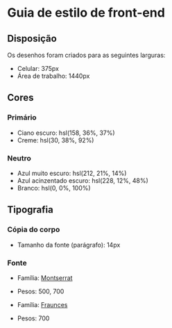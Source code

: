 # Guia de estilo de front-end

## Disposição

Os desenhos foram criados para as seguintes larguras:

- Celular: 375px
- Área de trabalho: 1440px

## Cores

### Primário

- Ciano escuro: hsl(158, 36%, 37%)
- Creme: hsl(30, 38%, 92%)

### Neutro

- Azul muito escuro: hsl(212, 21%, 14%)
- Azul acinzentado escuro: hsl(228, 12%, 48%)
- Branco: hsl(0, 0%, 100%)

## Tipografia

### Cópia do corpo

- Tamanho da fonte (parágrafo): 14px

### Fonte

- Família: [Montserrat](https://fonts.google.com/specimen/Montserrat)
- Pesos: 500, 700

- Família: [Fraunces](https://fonts.google.com/specimen/Fraunces)
- Pesos: 700